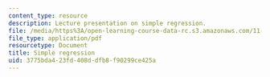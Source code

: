 ```yaml
---
content_type: resource
description: Lecture presentation on simple regression.
file: /media/https%3A/open-learning-course-data-rc.s3.amazonaws.com/11-220-quantitative-reasoning-statistical-methods-for-planners-i-spring-2009/3775bda423fd408ddfb8f90299ce425a_MIT11_220s09_lec16.pdf
file_type: application/pdf
resourcetype: Document
title: Simple regression
uid: 3775bda4-23fd-408d-dfb8-f90299ce425a
---
```

